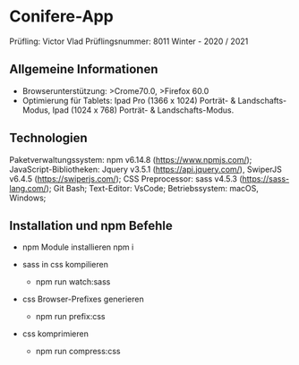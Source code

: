 # Conifere-App 
Prüfling: Victor Vlad
Prüflingsnummer: 8011
Winter - 2020 / 2021

## Allgemeine Informationen 
* Browserunterstützung: >Crome70.0, >Firefox 60.0
* Optimierung für Tablets: Ipad Pro (1366 x 1024) Porträt- & Landschafts-Modus, Ipad (1024 x 768) Porträt- & Landschafts-Modus.

## Technologien
Paketverwaltungssystem: npm v6.14.8 (https://www.npmjs.com/);
JavaScript-Bibliotheken: Jquery v3.5.1 (https://api.jquery.com/), SwiperJS v6.4.5 (https://swiperjs.com/);
CSS Preprocessor: sass v4.5.3 (https://sass-lang.com/);
Git Bash;
Text-Editor: VsCode;
Betriebssystem: macOS, Windows;

## Installation und npm Befehle

* npm Module installieren
     npm i

* sass in css kompilieren
    - npm run watch:sass

* css Browser-Prefixes generieren
    - npm run prefix:css

* css komprimieren
    - npm run compress:css
